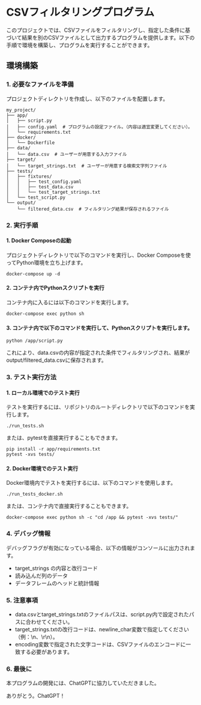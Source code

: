 # CSVフィルタリングプログラム

このプロジェクトでは、CSVファイルをフィルタリングし、指定した条件に基づいて結果を別のCSVファイルとして出力するプログラムを提供します。以下の手順で環境を構築し、プログラムを実行することができます。

## 環境構築

### 1. 必要なファイルを準備

プロジェクトディレクトリを作成し、以下のファイルを配置します。

```
my_project/
├── app/
│   ├── script.py
│   ├── config.yaml  # プログラムの設定ファイル。（内容は適宜変更してください）。
│   └── requirements.txt
├── docker/
│   └── Dockerfile
├── data/
│   └── data.csv  # ユーザーが用意する入力ファイル
├── target/
│   └── target_strings.txt  # ユーザーが用意する検索文字列ファイル
├── tests/
│   ├── fixtures/
│   │   ├── test_config.yaml
│   │   ├── test_data.csv
│   │   └── test_target_strings.txt
│   └── test_script.py
└── output/
    └── filtered_data.csv  # フィルタリング結果が保存されるファイル
```

### 2. 実行手順
#### 1. Docker Composeの起動
プロジェクトディレクトリで以下のコマンドを実行し、Docker Composeを使ってPython環境を立ち上げます。

```
docker-compose up -d
```

#### 2. コンテナ内でPythonスクリプトを実行
コンテナ内に入るには以下のコマンドを実行します。

```
docker-compose exec python sh
```

#### 3. コンテナ内で以下のコマンドを実行して、Pythonスクリプトを実行します。

```
python /app/script.py
```

これにより、data.csvの内容が指定された条件でフィルタリングされ、結果がoutput/filtered_data.csvに保存されます。

### 3. テスト実行方法

#### 1. ローカル環境でのテスト実行
テストを実行するには、リポジトリのルートディレクトリで以下のコマンドを実行します。

```
./run_tests.sh
```

または、pytestを直接実行することもできます。

```
pip install -r app/requirements.txt
pytest -xvs tests/
```

#### 2. Docker環境でのテスト実行
Docker環境内でテストを実行するには、以下のコマンドを使用します。

```
./run_tests_docker.sh
```

または、コンテナ内で直接実行することもできます。

```
docker-compose exec python sh -c "cd /app && pytest -xvs tests/"
```

### 4. デバッグ情報

デバッグフラグが有効になっている場合、以下の情報がコンソールに出力されます。

- target_strings の内容と改行コード
- 読み込んだ列のデータ
- データフレームのヘッドと統計情報

### 5. 注意事項

- data.csvとtarget_strings.txtのファイルパスは、script.py内で設定されたパスに合わせてください。
- target_strings.txtの改行コードは、newline_char変数で指定してください（例：\n、\r\n）。
- encoding変数で指定された文字コードは、CSVファイルのエンコードに一致する必要があります。

### 6. 最後に 

本プログラムの開発には、ChatGPTに協力していただきました。

ありがとう。ChatGPT！
